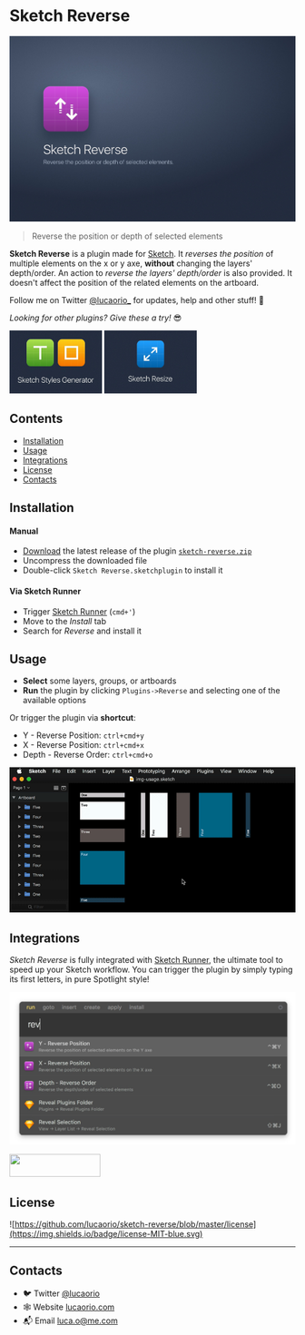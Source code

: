 # Sketch Reverse
![Sketch Reverse](https://raw.githubusercontent.com/lucaorio/sketch-reverse/master/images/img-header.jpg)
> Reverse the position or depth of selected elements

**Sketch Reverse** is a plugin made for [Sketch](http://sketchapp.com). It *reverses the position* of multiple elements on the x or y axe, **without** changing the layers' depth/order. An action to *reverse the layers' depth/order* is also provided. It doesn't affect the position of the related elements on the artboard.

Follow me on Twitter [@lucaorio_](https://twitter.com/lucaorio_) for updates, help and other stuff! 🎉

*Looking for other plugins? Give these a try!* 😎

[<img alt="Sketch Styles Generator" src="https://raw.githubusercontent.com/lucaorio/sketch-reverse/master/images/img-sketch-styles-generator.jpg" height="111px"/>](https://github.com/lucaorio/sketch-styles-generator)
[<img alt="Sketch Resize" src="https://raw.githubusercontent.com/lucaorio/sketch-reverse/master/images/img-sketch-resize.jpg" height="111px"/>](https://github.com/lucaorio/sketch-resize)

## Contents
- [Installation](#installation)
- [Usage](#usage)
- [Integrations](#integrations)
- [License](#license)
- [Contacts](#contacts)

## Installation
#### Manual
* [Download](https://github.com/lucaorio/sketch-reverse/releases/latest) the latest release of the plugin [`sketch-reverse.zip`](https://github.com/lucaorio/sketch-reverse/releases/latest)
* Uncompress the downloaded file
* Double-click `Sketch Reverse.sketchplugin` to install it

#### Via Sketch Runner
* Trigger [Sketch Runner](http://bit.ly/SketchRunnerWebsite) (`cmd+'`)
* Move to the *Install* tab
* Search for *Reverse* and install it

## Usage
* **Select** some layers, groups, or artboards
* **Run** the plugin by clicking `Plugins->Reverse` and selecting one of the available options

Or trigger the plugin via **shortcut**:
* Y - Reverse Position: `ctrl+cmd+y`
* X - Reverse Position: `ctrl+cmd+x`
* Depth - Reverse Order: `ctrl+cmd+o`

![Reverse Usage](https://raw.githubusercontent.com/lucaorio/sketch-reverse/master/images/img-usage.gif)

## Integrations
*Sketch Reverse* is fully integrated with [Sketch Runner](http://bit.ly/SketchRunnerWebsite), the ultimate tool to speed up your Sketch workflow. You can trigger the plugin by simply typing its first letters, in pure Spotlight style!

![Sketch Runner Integration](https://raw.githubusercontent.com/lucaorio/sketch-reverse/master/images/img-sketch-runner.jpg)

<a href="http://bit.ly/SketchRunnerWebsite">
  <img width="160" height="40" src="http://sketchrunner.com/img/badge_blue.png">
</a>

## License
![https://github.com/lucaorio/sketch-reverse/blob/master/license](https://img.shields.io/badge/license-MIT-blue.svg)

***

## Contacts
* 🐦 Twitter [@lucaorio](http://twitter.com/@lucaorio_)
* 🕸 Website [lucaorio.com](http://lucaorio.com)
* 📬 Email [luca.o@me.com](mailto:luca.o@me.com)
